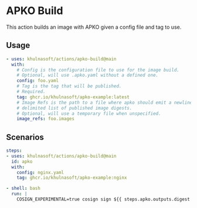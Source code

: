 # APKO Build

This action builds an image with APKO given a config file and tag to use.

## Usage

```yaml
- uses: khulnasoft/actions/apko-build@main
  with:
    # Config is the configuration file to use for the image build.
    # Optional, will use .apko.yaml without a defined one.
    config: foo.yaml
    # Tag is the tag that will be published.
    # Required.
    tag: ghcr.io/khulnasoft/apko-example:latest
    # Image Refs is the path to a file where apko should emit a newline
    # delimited list of published image digests.
    # Optional, will use a temporary file when unspecified.
    image_refs: foo.images
```

## Scenarios

```yaml
steps:
- uses: khulnasoft/actions/apko-build@main
  id: apko
  with:
    config: nginx.yaml
    tag: ghcr.io/khulnasoft/apko-example:nginx

- shell: bash
  run: |
    COSIGN_EXPERIMENTAL=true cosign sign ${{ steps.apko.outputs.digest }}
```
